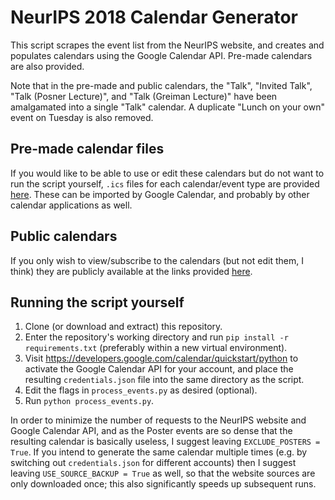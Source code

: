 # NeurIPS 2018 Calendar Generator
This script scrapes the event list from the NeurIPS website, and creates and populates calendars using the Google Calendar API. Pre-made calendars are also provided.

Note that in the pre-made and public calendars, the "Talk", "Invited Talk", "Talk (Posner Lecture)", and "Talk (Greiman Lecture)" have been amalgamated into a single "Talk" calendar. A duplicate "Lunch on your own" event on Tuesday is also removed.

## Pre-made calendar files
If you would like to be able to use or edit these calendars but do not want to run the script yourself, `.ics` files for each calendar/event type are provided [here](https://github.com/mlprt/neurips-2018-calendar/blob/master/calendars.zip?raw=true). These can be imported by Google Calendar, and probably by other calendar applications as well.

## Public calendars
If you only wish to view/subscribe to the calendars (but not edit them, I think) they are publicly available at the links provided [here](./public_links.md).

## Running the script yourself
1. Clone (or download and extract) this repository.
2. Enter the repository's working directory and run `pip install -r requirements.txt` (preferably within a new virtual environment).
3. Visit https://developers.google.com/calendar/quickstart/python to activate the Google Calendar API for your account, and place the resulting `credentials.json` file into the same directory as the script.
4. Edit the flags in `process_events.py` as desired (optional).
5. Run `python process_events.py`.

In order to minimize the number of requests to the NeurIPS website and Google Calendar API, and as the Poster events are so dense that the resulting calendar is basically useless, I suggest leaving `EXCLUDE_POSTERS = True`. If you intend to generate the same calendar multiple times (e.g. by switching out `credentials.json` for different accounts) then I suggest leaving `USE_SOURCE_BACKUP = True` as well, so that the website sources are only downloaded once; this also significantly speeds up subsequent runs.
